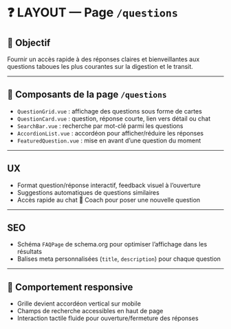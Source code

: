 # ❓ LAYOUT — Page `/questions`

## 🎯 Objectif
Fournir un accès rapide à des réponses claires et bienveillantes aux questions taboues les plus courantes sur la digestion et le transit.

---

## 🧩 Composants de la page `/questions`

- `QuestionGrid.vue` : affichage des questions sous forme de cartes
- `QuestionCard.vue` : question, réponse courte, lien vers détail ou chat
- `SearchBar.vue` : recherche par mot-clé parmi les questions
- `AccordionList.vue` : accordéon pour afficher/réduire les réponses
- `FeaturedQuestion.vue` : mise en avant d’une question du moment

---

## UX

- Format question/réponse interactif, feedback visuel à l’ouverture
- Suggestions automatiques de questions similaires
- Accès rapide au chat 💩 Coach pour poser une nouvelle question

---

## SEO

- Schéma `FAQPage` de schema.org pour optimiser l’affichage dans les résultats
- Balises meta personnalisées (`title`, `description`) pour chaque question

---

## 📲 Comportement responsive

- Grille devient accordéon vertical sur mobile
- Champs de recherche accessibles en haut de page
- Interaction tactile fluide pour ouverture/fermeture des réponses